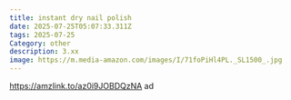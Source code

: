 ```yaml
---
title: instant dry nail polish
date: 2025-07-25T05:07:33.311Z
tags: 2025-07-25
Category: other
description: 3.xx
image: https://m.media-amazon.com/images/I/71foPiHl4PL._SL1500_.jpg
---
```

https://amzlink.to/az0i9JOBDQzNA ad